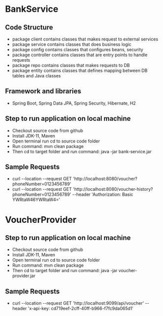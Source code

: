 # BankService

## Code Structure
- package client contains classes that makes request to external services
- package service contains classes that does business logic
- package config contains classes that configures beans, security
- package controller contains classes that are entry points to handle requests
- package repo contains classes that makes requests to DB
- package entity contains classes that defines mapping between DB tables and Java classes

## Framework and libraries
- Spring Boot, Spring Data JPA, Spring Security, Hibernate, H2

## Step to run application on local machine
- Checkout source code from github
- Install JDK-11, Maven
- Open terminal run cd to source code folder
- Run command: mvn clean package
- Then cd to target folder and run command: java -jar bank-service.jar

## Sample Requests
- curl --location --request GET 'http://localhost:8080/voucher?phoneNumber=0123456789'
- curl --location --request GET 'http://localhost:8080/voucher-history?phoneNumber=0123456789' --header 'Authorization: Basic YWRtaW46YWRtaW4='

# VoucherProvider

## Step to run application on local machine
- Checkout source code from github
- Install JDK-11, Maven
- Open terminal run cd to source code folder
- Run command: mvn clean package
- Then cd to target folder and run command: java -jar voucher-provider.jar

## Sample Requests
- curl --location --request GET 'http://localhost:9099/api/voucher' --header 'x-api-key: cd719eef-2cff-40ff-b966-f7fc9da065d1'

